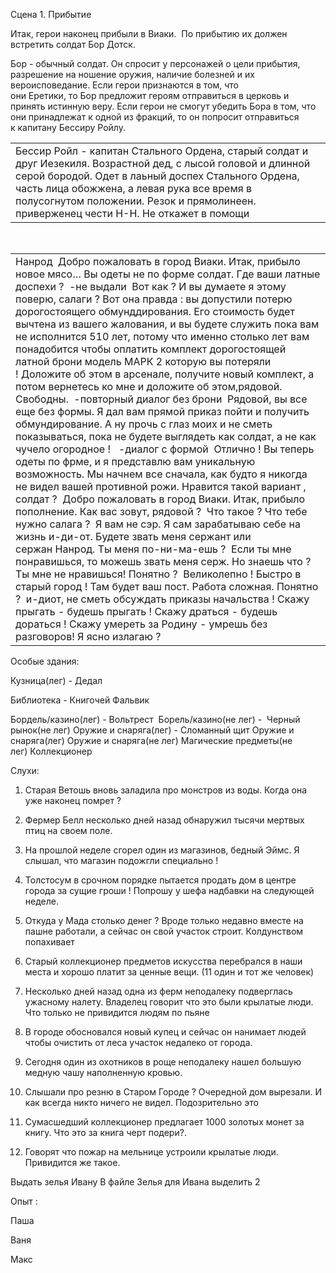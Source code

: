 Сцена 1. Прибытие 

Итак, герои наконец прибыли в Виаки.  По прибытию их должен встретить солдат Бор Дотск.  

Бор - обычный солдат. Он спросит у персонажей о цели прибытия, разрешение на ношение оружия, наличие болезней и их вероисповедание. Если герои признаются в том, что они Еретики, то Бор предложит героям отправиться в церковь и принять истинную веру. Если герои не смогут убедить Бора в том, что они принадлежат к одной из фракций, то он попросит отправиться к капитану Бессиру Ройлу.   

|   |
|---|
|Бессир Ройл - капитан Стального Ордена, старый солдат и друг Иезекиля. Возрастной дед, с лысой головой и длинной серой бородой. Одет в лаьный доспех Стального Ордена, часть лица обожжена, а левая рука все время в полусогнутом положении. Резок и прямолинеен. приверженец чести Н-Н. Не откажет в помощи|

   

|   |
|---|
|Нанрод  Добро пожаловать в город Виаки. Итак, прибыло новое мясо… Вы одеты не по форме солдат. Где ваши латные доспехи ?  -не выдали  Вот как ? И вы думаете я этому поверю, салаги ? Вот она правда : вы допустили потерю дорогостоящего обмунддирования. Его стоимость будет вычтена из вашего жалования, и вы будете служить пока вам не исполнится 510 лет, потому что именно столько лет вам понадобится чтобы оплатить комплект дорогостоящей латной брони модель МАРК 2 которую вы потеряли ! Доложите об этом в арсенале, получите новый комплект, а потом вернетесь ко мне и доложите об этом,рядовой. Свободны.  -повторный диалог без брони  Рядовой, вы все еще без формы. Я дал вам прямой приказ пойти и получить обмундирование. А ну прочь с глаз моих и не сметь показываться, пока не будете выглядеть как солдат, а не как чучело огородное !   -диалог с формой  Отлично ! Вы теперь одеты по фрме, и я представлю вам уникальную возможность. Мы начнем все сначала, как будто я никогда не видел вашей противной рожи. Нравится такой вариант , солдат ?  Добро пожаловать в город Виаки. Итак, прибыло пополнение. Как вас зовут, рядовой ?  Что такое ? Что тебе нужно салага ?  Я вам не сэр. Я сам зарабатываю себе на жизнь и-ди-от. Будете звать меня сержант или сержан Нанрод. Ты меня по-ни-ма-ешь ?  Если ты мне понравишься, то можешь звать меня серж. Но знаешь что ? Ты мне не нравишься! Понятно ?  Великолепно ! Быстро в старый город ! Там будет ваш пост. Работа сложная. Понятно ?  и-диот, не сметь обсуждать приказы начальства ! Скажу прыгать - будешь прыгать ! Скажу драться - будешь дораться ! Скажу умереть за Родину - умрешь без разговоров! Я ясно излагаю ?|

Особые здания: 

Кузница(лег) - Дедал 

Библиотека - Книгочей Фальвик 

Бордель/казино(лег) - Вольтрест  Борель/казино(не лег) -  Черный рынок(не лег) Оружие и снаряга(лег) - Сломанный щит Оружие и снаряга(лег) Оружие и снаряга(не лег) Магические предметы(не лег) Коллекционер 

Слухи: 

1. Старая Ветошь вновь заладила про монстров из воды. Когда она уже наконец помрет ? 
    

2. Фермер Белл несколько дней назад обнаружил тысячи мертвых птиц на своем поле. 
    

3. На прошлой неделе сгорел один из магазинов, бедный Эймс. Я слышал, что магазин подожгли специально ! 
    

4. ​​Толстосум в срочном порядке пытается продать дом в центре города за сущие гроши ! Попрошу у шефа надбавки на следующей неделе. 
    

5. Откуда у Мада столько денег ? Вроде только недавно вместе на пашне работали, а сейчас он свой участок строит. Колдунством попахивает 
    

6. Старый коллекционер предметов искусства перебрался в наши места и хорошо платит за ценные вещи. (11 один и тот же человек) 
    

7. Несколько дней назад одна из ферм неподалеку подверглась ужасному налету. Владелец говорит что это были крылатые люди. Что только не привидится людям по пьяне 
    

8. В городе обосновался новый купец и сейчас он нанимает людей чтобы очистить от леса участок недалеко от города. 
    

9. Сегодня один из охотников в роще неподалеку нашел большую медную чашу наполненную кровью. 
    

10. Слышали про резню в Старом Городе ? Очередной дом вырезали. И как всегда никто ничего не видел. Подозрительно это 
    

11. Сумасшедший коллекционер предлагает 1000 золотых монет за книгу. Что это за книга черт подери?. 
    

12. Говорят что пожар на мельнице устроили крылатые люди. Привидится же такое. 
    

Выдать зелья Ивану В файле Зелья для Ивана выделить 2 

Опыт : 

Паша 

Ваня 

Макс